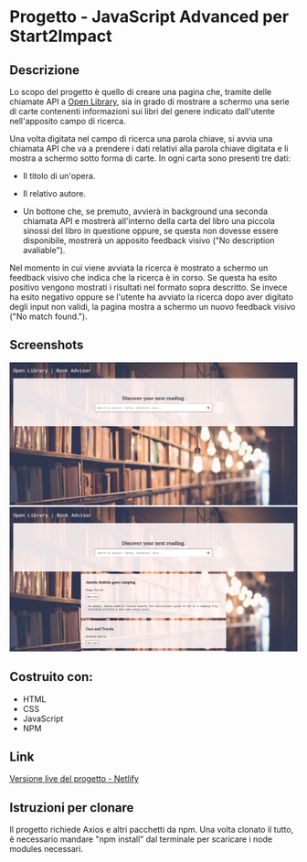 # Progetto - JavaScript Advanced per Start2Impact

## Descrizione

Lo scopo del progetto è quello di creare una pagina che, tramite delle chiamate API a [Open Library](https://openlibrary.org/), sia in grado di mostrare a schermo una serie di carte contenenti informazioni sui libri del genere indicato dall'utente nell'apposito campo di ricerca.

Una volta digitata nel campo di ricerca una parola chiave, si avvia una chiamata API che va a prendere i dati relativi alla parola chiave digitata e li mostra a schermo sotto forma di carte. In ogni carta sono presenti tre dati:

- Il titolo di un'opera.

- Il relativo autore.

- Un bottone che, se premuto, avvierà in background una seconda chiamata API e mostrerà all'interno della carta del libro una piccola sinossi del libro in questione oppure, se questa non dovesse essere disponibile, mostrerà un apposito feedback visivo ("No description avaliable").

Nel momento in cui viene avviata la ricerca è mostrato a schermo un feedback visivo che indica che la ricerca è in corso. Se questa ha esito positivo vengono mostrati i risultati nel formato sopra descritto. Se invece ha esito negativo oppure se l'utente ha avviato la ricerca dopo aver digitato degli input non validi, la pagina mostra a schermo un nuovo feedback visivo ("No match found.").

## Screenshots

![inactive](/src/images/Screenshot-inactive.png)
![active](/src/images/Screenshot-active.png)

## Costruito con:

- HTML
- CSS
- JavaScript
- NPM

## Link

[Versione live del progetto - Netlify](https://s2i-javascript-advanced.netlify.app/)

## Istruzioni per clonare

Il progetto richiede Axios e altri pacchetti da npm. Una volta clonato il tutto, è necessario mandare "npm install" dal terminale per scaricare i node modules necessari.